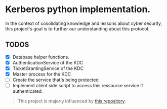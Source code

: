 # Kerberos python implementation.

In the context of cosolidating knowledge and lessons about cyber security, this project's goal is to further our understanding about this protocol.

## TODOS

- [x] Database helper functions.
- [x] AuthenticationService of the KDC
- [x] TicketGrantingService of the KDC
- [x] Master process for the KDC
- [ ] Create the service that's being protected
- [ ] Implement client side script to access this ressource service if authenticated.

> This project is majorly influenced by [this repository](https://github.com/PrasannaVenkadesh/kerberos-auth-tgs-prototype).
